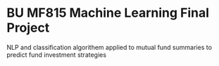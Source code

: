 # BU MF815 Machine Learning Final Project
NLP and classification algorithem applied to mutual fund summaries to predict fund investment strategies

